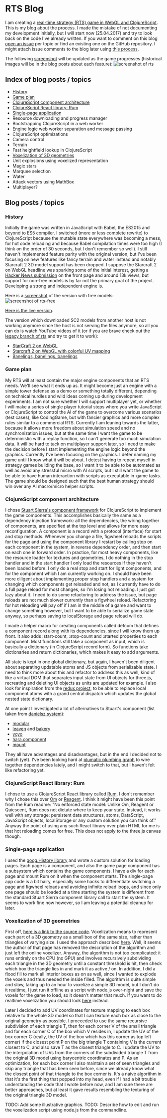 # RTS Blog

I am creating a [real-time strategy (RTS) game in WebGL and ClojureScript](https://github.com/emnh/rts). This is my blog about the process. I made the mistake of not documenting my development initially, but I will start now (25.04.2017) and try to look back on the code I've already written. If you want to comment on this blog [open an issue](https://github.com/emnh/rts-blog/issues) per topic or find an existing one on the GitHub repository. I might attach issue comments to the blog later using [this process](http://donw.io/post/github-comments/).

The following [screenshot](https://emnh.github.io/rts-blog-screenshots/shots/game-test.jpg) will be updated as the game progresses (historical images will be in the blog posts about each feature):
![screenshot of rts](https://emnh.github.io/rts-blog-screenshots/shots/game-test.jpg)

## Index of blog posts / topics
 - [History](#history)
 - [Game plan](#gameplan)
 - [ClojureScript component architecture](#components)
 - [ClojureScript React library: Rum](#webui)
 - [Single-page application](#spa)
 - Resource downloading and progress manager
 - Bootstrapping ClojureScript in a web worker
 - Engine logic web worker separation and message passing
 - ClojureScript optimizations
 - Camera control
 - Terrain
 - Fast heightfield lookup in ClojureScript
 - [Voxelization of 3D geometries](#voxelization)
 - Unit explosions using voxelized representation
 - Magic stars
 - Marquee selection
 - Water
 - Attack vectors using MathBox
 - Multiplayer?

## Blog posts / topics

### <a name="history">History</a>

Initially the game was written in JavaScript with Babel, the ES2015 and beyond to ES5 compiler. I switched (more or less complete rewrite) to ClojureScript because the mutable state everywhere was becoming a mess, for hot code reloading and because Babel compilation times were too high (I think on the order of 30 seconds, but I don't remember so well). I still haven't implemented feature parity with the original version, but I've been focusing on new features like fancy terrain and water instead and notably Starcraft 2 3D model support has been dropped. I suppose the Starcraft 2 on WebGL headline was sparking some of the initial interest, getting a [Hacker News submission](https://news.ycombinator.com/item?id=10205347) on the front page and around 13k views, but support for non-free models is by far not the primary goal of the project. Developing a strong and independent engine is.

Here is a [screenshot](https://emnh.github.io/rts-blog-screenshots/shots/rts-free.jpg) of the version with free models:
![screenshot of rts-free](https://emnh.github.io/rts-blog-screenshots/shots/rts-free.jpg)

[Here is the live version](http://emh.lart.no/publish/rts-free.git/).

The version which downloaded SC2 models from another host is not working anymore since the host is not serving the files anymore, so all you can do is watch YouTube videos of it (or if you are brave check out the [legacy branch of rts](https://github.com/emnh/rts/tree/legacy) and try to get it to work):

 - [StarCraft 2 on WebGL](https://www.youtube.com/watch?v=PoPNrz2LUG0)
 - [Starcraft 2 on WebGL with colorful UV mapping](https://www.youtube.com/watch?v=EvhUteDp3o8)
 - [Banelings, banelings, banelings](https://www.youtube.com/watch?v=aqKsVelmeeI)

### <a name="gameplan">Game plan</a>

My RTS will at least contain the major engine components that an RTS needs. We'll see what it ends up as. It might become just an engine with a simple tower defense as a demo or something totally different, depending on technical hurdles and wild ideas coming up during development experiments. I am not sure whether I will support multiplayer yet, or whether I will make a series of single player tutorial steps where you write JavaScript or ClojureScript to control the AI of the game to overcome various scenarios (test cases), like CodingGame, but with fancier graphics and more complex rules similar to a commercial RTS. Currently I am leaning towards the latter, because it allows more freedom about simulation speed and no synchronization issues, but at the same time I want the game to be deterministic with a replay function, so I can't generate too much simulation data. It will be hard to tack on multiplayer support later, so I need to make the decision before I start implementing the engine logic beyond the graphics. Currently I've been focusing on the graphics. I defer naming my game until I know what it will be about. I detest having to repeat myself in strategy games building the base, so I want it to be able to be automated as well as avoid any stressful micro with AI scripts, but I still want the game to be able to have human interaction with scripts as executable in-game tasks. The game should be designed such that the best human strategy should win over any AI macro/micro helper scripts.

### <a name="components">ClojureScript component architecture</a>

I chose [Stuart Sierra's component framework](https://github.com/stuartsierra/component) for ClojureScript to implement the game components. This accomplishes basically the same as a dependency injection framework: all the dependencies, the wiring together of components, are specified at the top level and allows for more easy reconfiguration. A component is a record with a protocol (interface) for start and stop methods. Whenever you change a file, figwheel reloads the scripts for the page and using the component library I  restart by calling stop on each component in the system, in reverse dependency order, and then start on each one in forward order. In practice, for most heavy components, like the resource loader for textures and geometries, I do nothing in the stop handler and in the start handler I only load the resources if they haven't been loaded before. I only do a real stop and start for light components, and for the component which I am currently working on. I should have been more diligent about implementing proper stop handlers and a system for changing which components get reloaded and not, as I currently have to do a full page reload for most changes, so I'm losing hot reloading. I just got lazy about it. I need to do some refactoring to address the issue, but page reloads are not much slower currently than a figwheel reload. Refactoring for hot reloading will pay off if I am in the middle of a game and want to change something however, but I want to be able to serialize game state anyway, so perhaps saving to localStorage and page reload will do.

I made a helper macro for creating components called defcom that defines a component record along with its dependencies, since I will know them up front. It also adds :start-count, :stop-count and :started properties to each component. Most functions still take a component as input, which is basically a dictionary (in ClojureScript record form). So functions take dictionaries and return dictionaries, which makes it easy to add arguments.

All state is kept in one global dictionary, but again, I haven't been diligent about separating updatable atoms and JS objects from serializable state. I need to think more about this and refactor to address this as well, kind of like a virtual DOM that separates input state from UI objects for three.js, recreating and deleting UI objects as units are updated for example. I also look for inspiration from the [redux project](https://github.com/reactjs/redux), to be able to replace local component atoms with a grand central dispatch which updates the global nested state dictionary.

At one point I investigated a lot of alternatives to Stuart's component (list taken from [danielsz system](https://github.com/danielsz/system)):
- [modular](https://github.com/juxt/modular)
- [leaven](https://github.com/palletops/leaven) and [bakery](https://github.com/palletops/bakery])
- [yoyo](https://github.com/james-henderson/yoyo)
- [hara.component](http://docs.caudate.me/hara/#haracomponent)
- [mount](https://github.com/tolitius/mount)

They all have advantages and disadvantages, but in the end I decided not to switch (yet). I've been looking hard at [plumatic plumbing graph](https://github.com/plumatic/plumbing) to wire together dependencies lately, and I might switch to that, but I haven't felt like refactoring yet.

### <a name="webui">ClojureScript React library: Rum</a>
I chose to use a ClojureScript React library called [Rum](https://github.com/tonsky/rum). I don't remember why I chose this over [Om](https://github.com/omcljs/om) or [Reagent](https://github.com/reagent-project/reagent). I think it might have been this point from the Rum readme: "No enforced state model: Unlike Om, Reagent or Quiescent, Rum does not dictate where to keep your state. Instead, it works well with any storage: persistent data structures, atoms, DataScript, JavaScript objects, localStorage or any custom solution you can think of." Anyway the point of using any such React library over plain HTML for me is that hot reloading comes for free. This does not apply to the three.js canvas though.

### <a name="spa">Single-page application</a>
I used the [goog.History library](https://google.github.io/closure-library/api/goog.History.html) and wrote a custom solution for loading pages. Each page is a component, and also the game page component has a subsystem which contains the game components. I have a div for each page and mount Rum on it when the component starts. The single-page app code is a bit hairy, especially some hacks to differentiate switching a page and figwheel reloads and avoiding infinite reload loops, and since only one page should be loaded at a time starting the system is different from the standard Stuart Sierra component library call to start the system. It seems to work fine now however, so I am leaving a potential cleanup for later.

### <a name="voxelization">Voxelization of 3D geometries</a>
First off, [here is a link to the source code](https://github.com/emnh/rts/blob/master/src.client/game/client/voxelize.cljs). Voxelization means to represent each part of a 3D geometry as a small box of the same size, rather than triangles of varying size. I used the approach described [here](http://drububu.com/miscellaneous/voxelizer/index.html). Well, it seems the author of that page has removed the description of the algorithm and just left the online voxelizer. Anyway, the algorithm is not too complicated: it runs entirely on the CPU (no GPU) and involves recursively subdividing each triangle in the 3D geometry until a constant threshold is hit, then check which box the triangle lies in and mark it as active / on. In addition, I did a flood fill to mark all interior boxes as on as well, since I wanted to explode the voxels and thus needed the inside filled. The algorithm is quite simple and slow, taking up to an hour to voxelize a simple 3D model, but I don't do it realtime, I just run it offline as a script with node.js over-night and save the voxels for the game to load, so it doesn't matter that much. If you want to do realtime voxelization you should look [here](https://developer.nvidia.com/content/basics-gpu-voxelization) instead.

Later I decided to add UV coordinates for texture mapping to each box relative to the whole 3D model so that I can texture each box as close to the original geometry as possible. I proceeded to use the same recursive subdivision of each triangle T, then for each corner V of the small triangle and for each corner C of the box which V resides in, I update the UV of the box corner C (really, the UV of the box which has this corner as top left corner) if the closest point P on the big triangle T containing V is the current closest to C, and also save T as the closest triangle to C. I update the UV to the interpolation of UVs from the corners of the subdivided triangle T from the original 3D model using barycentric coordinates and P. As an optimization, for each box corner I also maintain a set of seen triangles and skip any triangle that has been seen before, since we already know what the closest point of that triangle to the box corner is. It's a naive algorithm in that it's the first thing that popped into my head, even if I had a bit trouble understanding the code that I wrote before now, and I am sure there are better approaches, but at least it gave results resembling the texturing of the original triangle 3D model.

TODO: Add some illustrative graphics.
TODO: Describe how to edit and run the voxelization script using node.js from the commandline.
